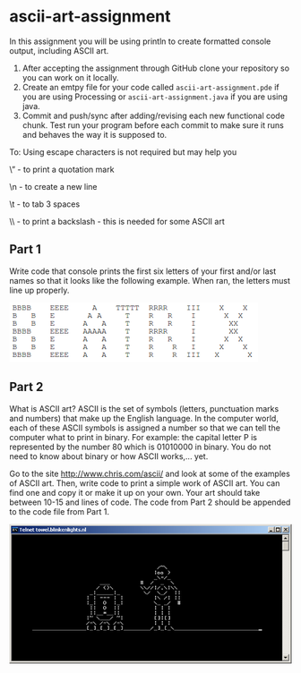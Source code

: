 # ascii-art-assignment

In this assignment you will be using println to create formatted console output, including ASCII art.

1. After accepting the assignment through GitHub clone your repository so you can work on it locally.
2. Create an emtpy file for your code called ``ascii-art-assignment.pde``  if you are using Processing or ``ascii-art-assignment.java`` if you are using java. 
3. Commit and push/sync after adding/revising each new functional code chunk. Test run your program before each commit to make sure it runs and behaves the way it is supposed to.

To: Using escape characters is not required but may help you

\” - to print a quotation mark

\n - to create a new line

\t - to tab 3 spaces

\\\ - to print a backslash - this is needed for some ASCII art

## Part 1
Write code that console prints the first six letters of your first and/or last names so that it looks like the following example.  When ran, the letters must line up properly.

![](images/beatrix.png)

## Part 2
What is ASCII art? ASCII is the set of symbols (letters, punctuation marks and numbers) that make up the English language.  In the computer world, each of these ASCII symbols is assigned a number so that we can tell the computer what to print in binary.  For example: the capital letter P is represented by the number 80 which is 01010000 in binary. You do not need to know about binary or how ASCII works,... yet.  

Go to the site http://www.chris.com/ascii/ and look at some of the examples of ASCII art.  Then, write code to print a simple work of ASCII art. You can find one and copy it or make it up on your own. Your art should take between 10-15 and lines of code.  The code from Part 2 should be appended to the code file from Part 1. 

![](images/ASCIIStarwars.jpg)
